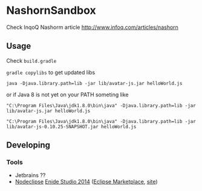 

# NashornSandbox

Check InqoQ Nashorm article http://www.infoq.com/articles/nashorn


## Usage

Check `build.gradle`	

`gradle copylibs` to get updated libs 

	java -Djava.library.path=lib -jar lib/avatar-js.jar helloWorld.js	

or if Java 8 is not yet on your PATH someting like

	"C:\Program Files\Java\jdk1.8.0\bin\java" -Djava.library.path=lib -jar lib/avatar-js.jar helloWorld.js
	
	"C:\Program Files\Java\jdk1.8.0\bin\java" -Djava.library.path=lib -jar lib/avatar-js-0.10.25-SNAPSHOT.jar helloWorld.js

## Developing



### Tools

- Jetbrains ??
- [Nodeclipse](https://github.com/Nodeclipse/nodeclipse-1) [Enide Studio 2014](http://www.nodeclipse.org/enide/studio/2014/)
 ([Eclipse Marketplace](http://marketplace.eclipse.org/content/nodeclipse), [site](http://www.nodeclipse.org))   
